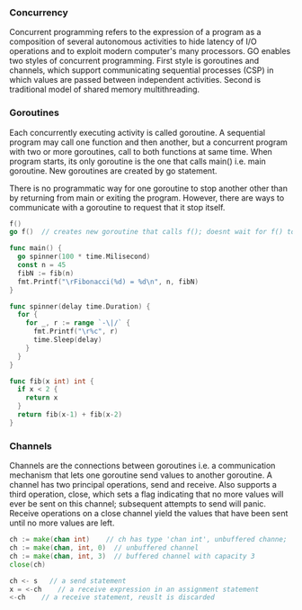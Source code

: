 ### Concurrency

Concurrent programming refers to the expression of a program as a composition of several autonomous activities to hide latency of I/O operations and to exploit modern computer's many processors. GO enables two styles of concurrent programming. First style is goroutines and channels, which support communicating sequential processes (CSP) in which values are passed between independent activities. Second is traditional model of shared memory multithreading.

### Goroutines

Each concurrently executing activity is called goroutine. A sequential program may call one function and then another, but a concurrent program with two or more goroutines, call to both functions at same time. When program starts, its only goroutine is the one that calls main() i.e. main goroutine. New goroutines are created by go statement.

There is no programmatic way for one goroutine to stop another other than by returning from main or exiting the program. However, there are ways to communicate with a goroutine to request that it stop itself.

```go
f()
go f()  // creates new goroutine that calls f(); doesnt wait for f() to finish
```

```go
func main() {
  go spinner(100 * time.Milisecond)
  const n = 45
  fibN := fib(n)
  fmt.Printf("\rFibonacci(%d) = %d\n", n, fibN)
}

func spinner(delay time.Duration) {
  for {
    for _, r := range `-\|/` {
      fmt.Printf("\r%c", r)
      time.Sleep(delay)
    }
  }
}

func fib(x int) int {
  if x < 2 {
    return x
  }
  return fib(x-1) + fib(x-2)
}
```

### Channels

Channels are the connections between goroutines i.e. a communication mechanism that lets one goroutine send values to another goroutine. A channel has two principal operations, send and receive. Also supports a third operation, close, which sets a flag indicating that no more values will ever be sent on this channel; subsequent attempts to send will panic. Receive operations on a close channel yield the values that have been sent until no more values are left.

```go
ch := make(chan int)    // ch has type 'chan int', unbuffered channe;
ch := make(chan, int, 0)  // unbuffered channel
ch := make(chan, int, 3)  // buffered channel with capacity 3
close(ch)

ch <- s   // a send statement
x = <-ch    // a receive expression in an assignment statement
<-ch    // a receive statement, reuslt is discarded
```
